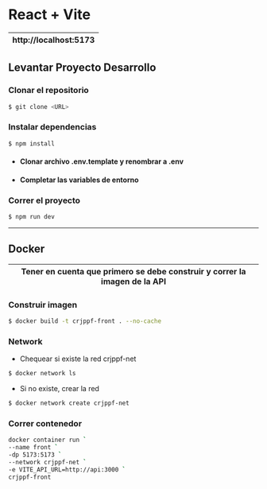 # React + Vite 

|http://localhost:5173|
|---------------------|

## Levantar Proyecto Desarrollo

### Clonar el repositorio

```bash
$ git clone <URL>
```

### Instalar dependencias

```bash
$ npm install
```
- #### Clonar archivo .env.template y renombrar a .env
- #### Completar las variables de entorno

### Correr el proyecto

```bash
$ npm run dev
```

---
## Docker

|Tener en cuenta que primero se debe construir y correr la imagen de la API|
|--------------------------------------------------------------------------|

### Construir imagen

```bash
$ docker build -t crjppf-front . --no-cache
```

### Network

- Chequear si existe la red crjppf-net
```bash
$ docker network ls
```
- Si no existe, crear la red
```bash
$ docker network create crjppf-net
```

### Correr contenedor

```bash
docker container run `
--name front `
-dp 5173:5173 `
--network crjppf-net `
-e VITE_API_URL=http://api:3000 `
crjppf-front
```